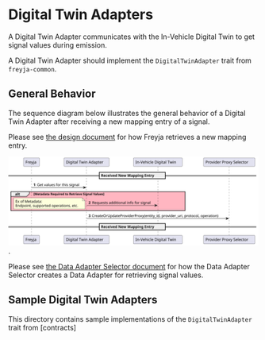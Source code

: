 # Digital Twin Adapters

A Digital Twin Adapter communicates with the In-Vehicle Digital Twin to get signal values during emission.

A Digital Twin Adapter should implement the `DigitalTwinAdapter` trait from `freyja-common`.

## General Behavior

The sequence diagram below illustrates the general behavior of a Digital Twin Adapter after receiving a new mapping entry of a signal.

Please see [the design document](../../docs/design/README.md) for how Freyja retrieves a new mapping entry.

![digital_twin_adapter_sequence](../../docs/diagrams/digital_twin_adapter_sequence.svg).

Please see [the Data Adapter Selector document](../../data_adapter_selector/) for how the Data Adapter Selector creates a Data Adapter for retrieving signal values.

## Sample Digital Twin Adapters

This directory contains sample implementations of the `DigitalTwinAdapter` trait from [contracts]
